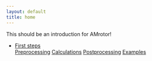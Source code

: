 ```yaml
---
layout: default
title: home
---
```

This should be an introduction for AMrotor!
<nav>
          <ul>
                    <li><a href="level/index.html">First steps</a></li>
              <a href="level/index">Preprocessing</a>
              <a href="level/index.html">Calculations</a>
              <a href="level/index.html">Postprocessing</a>
              <a href="level/index.html">Examples</a>
          </ul>
</nav>

<!--<li><a href="/level">Level</a></li>-->
